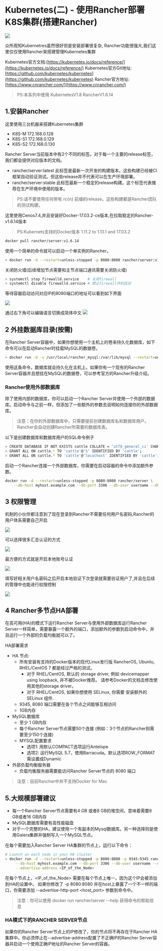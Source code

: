 # Kubernetes(二) - 使用Rancher部署K8S集群(搭建Rancher)

![](https://github.com/sunmi-OS/KubernetesDoc/blob/master/src/images/10.png)

众所周知Kubernetres虽然很好但是安装部署很复杂,
Rancher功能很强大,我们这里仅仅使用Rancher来搭建管理Kubernetes集群

Kubernetes官方文档:[https://kubernetes.io/docs/reference/](https://kubernetes.io/docs/reference/)
Kubernetes官方Git地址:[https://github.com/kubernetes/kubernetes](https://github.com/kubernetes/kubernetes)
Rancher官方地址: [https://www.cnrancher.com/](https://www.cnrancher.com/)  

> PS:本系列中使用 KubernetesV1.8 RancherV1.6.14  

## 1.安装Rancher

这里使用三台机器来搭建Kubernetes集群
- K8S-M  172.168.0.128
- K8S-S1 172.168.0.129
- K8S-S2 172.168.0.130

Rancher Server当前版本中有2个不同的标签。对于每一个主要的release标签，我们都会提供对应版本的文档。
- rancher/server:latest 此标签是最新一次开发的构建版本。这些构建已经被CI框架自动验证测试。但这些release并不代表可以在生产环境部署。
- rancher/server:stable 此标签最新一个稳定的release构建。这个标签代表推荐在生产环境中使用的版本。

> PS:请不要使用任何带有 rc{n} 前缀的release。这些构建都是Rancher团队的测试构建。  

这里使用Cenos7.4,并且安装好Docker-17.03.2-ce版本,在拉取稳定的Rancher-v1.6.14版本

> PS:Kubernets支持的Docker版本 1.11.2 to 1.13.1 and 17.03.2

```bash
docker pull rancher/server:v1.6.14
```

使用一个简单的命令就可以启动一个单实例的Rancher。
```bash
> docker run -d --restart=unless-stopped -p 8080:8080 rancher/server:v1.6.14
```

关闭防火墙(后续增加节点需要和主节点端口通讯需要关闭防火墙)
```bash
> systemctl stop firewalld.service    # 关闭firewall
> systemctl disable firewalld.service # 禁止firewall开机启动
```

等待容器启动访问对应IP的8080端口的地址可以看到如下界面

![](https://github.com/sunmi-OS/KubernetesDoc/blob/master/src/images/11.png)

通过右下角可以编辑语言切换成简体中文
![](https://github.com/sunmi-OS/KubernetesDoc/blob/master/src/images/12.png)


## 2 外挂数据库目录(按需)

在Rancher Server容器中，如果你想使用一个主机上的卷来持久化数据库，如下命令可以在启动Rancher时挂载MySQL的数据卷。
```bash
> docker run -d -v /usr/local/rancher_mysql:/var/lib/mysql --restart=unless-stopped -p 8080:8080 rancher/server:stable
```

使用这条命令，数据库就会持久化在主机上。如果你有一个现有的Rancher Server容器并且想挂在MySQL的数据卷，可以参考官方的Rancher升级介绍。

### Rancher使用外部数据库
除了使用内部的数据库，你可以启动一个Rancher Server并使用一个外部的数据库。启动命令与之前一样，但添加了一些额外的参数去说明如何连接你的外部数据库。

> 注意：在你的外部数据库中，只需要提前创建数据库名和数据库用户。Rancher会自动创建Rancher所需要的数据库表。  

以下是创建数据库和数据库用户的SQL命令例子
```bash
> CREATE DATABASE IF NOT EXISTS cattle COLLATE = 'utf8_general_ci' CHARACTER SET = 'utf8';
> GRANT ALL ON cattle.* TO 'cattle'@'%' IDENTIFIED BY 'cattle';
> GRANT ALL ON cattle.* TO 'cattle'@'localhost' IDENTIFIED BY 'cattle';
```

启动一个Rancher连接一个外部数据库，你需要在启动容器的命令中添加额外参数。

```bash
docker run -d --restart=unless-stopped -p 8080:8080 rancher/server \
    --db-host myhost.example.com --db-port 3306 --db-user username --db-pass password --db-name cattle
```

## 3 权限管理

机制的小伙伴都注意到了现在登录到Rancher不需要任何用户名密码,Rancher的用户体系需要自己开启

![](https://github.com/sunmi-OS/KubernetesDoc/blob/master/src/images/13.png)

可以选择很多汇总认证的方式

![](https://github.com/sunmi-OS/KubernetesDoc/blob/master/src/images/14.png)

最方便的方式就是开启本地账号认证

![](https://github.com/sunmi-OS/KubernetesDoc/blob/master/src/images/15.png)

填写好相关用户名密码之后开启本地验证下次登录就需要验证用户了,并且在后续的管理中也能进行权限控制

![](https://github.com/sunmi-OS/KubernetesDoc/blob/master/src/images/16.png)


## 4 Rancher多节点HA部署

在高可用(HA)的模式下运行Rancher Server与使用外部数据库运行Rancher Server一样简单，需要暴露一个额外的端口，添加额外的参数到启动命令中，并且运行一个外部的负载均衡就可以了。

HA部署需求

- HA 节点:
	- 所有安装有支持的Docker版本的现代Linux发行版 RancherOS, Ubuntu, RHEL/CentOS 7 都是经过严格的测试。
		- 对于 RHEL/CentOS, 默认的 storage driver, 例如 devicemapper using loopback, 并不被Docker推荐。 请参考Docker的文档去修改使用其他的storage driver。
		- 对于 RHEL/CentOS, 如果你想使用 SELinux, 你需要 安装额外的 SELinux 组件.
	- 9345, 8080 端口需要在各个节点之间能够互相访问
	- 1GB内存
- MySQL数据库
	- 至少 1 GB内存
	- 每个Rancher Server节点需要50个连接 (例如：3个节点的Rancher则需要至少150个连接)
	- MYSQL配置要求
		- 选项1: 用默认COMPACT选项运行Antelope
		- 选项2: 运行MySQL 5.7，使用Barracuda。默认选项ROW_FORMAT需设置成Dynamic
- 外部负载均衡服务器
	- 负载均衡服务器需要能访问Rancher Server节点的 8080 端口

> 注意：目前Rancher中并不支持Docker for Mac  

## 5.大规模部署建议

- 每一个Rancher Server节点需要有4 GB 或者8 GB的堆空间，意味着需要8 GB或者16 GB内存
- MySQL数据库需要有高性能磁盘
- 对于一个完整的HA，建议使用一个有副本的Mysql数据库。另一种选择则是使用Galera集群并强制写入一个MySQL节点。

在每个需要加入Rancher Server HA集群的节点上，运行以下命令：
```bash
# Launch on each node in your HA cluster
> docker run -d --restart=unless-stopped -p 8080:8080 -p 9345:9345 rancher/server \
     --db-host myhost.example.com --db-port 3306 --db-user username --db-pass password --db-name cattle \
     --advertise-address <IP_of_the_Node>
```

在每个节点上，<IP_of_the_Node> 需要在每个节点上唯一，因为这个IP会被添加到HA的设置中。
如果你修改了 -p 8080:8080 并在host上暴露了一个不一样的端口，你需要添加 --advertise-http-port <host_port> 参数到命令中。

> 注意：你可以使用 docker run rancher/server --help 获得命令的帮助信息  

### HA模式下的RANCHER SERVER节点
如果你的Rancher Server节点上的IP修改了，你的节点将不再存在于Rancher HA集群中。你必须停止在--advertise-address配置了不正确IP的Rancher Server容器并启动一个使用正确IP地址的Rancher Server的容器。


